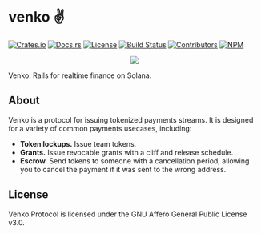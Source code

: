 # venko ✌️

[![Crates.io](https://img.shields.io/crates/v/venko)](https://crates.io/crates/venko)
[![Docs.rs](https://img.shields.io/docsrs/venko)](https://docs.rs/venko)
[![License](https://img.shields.io/crates/l/venko)](https://github.com/VenkoApp/venko/blob/master/LICENSE)
[![Build Status](https://img.shields.io/github/workflow/status/VenkoApp/venko/E2E/master)](https://github.com/VenkoApp/venko/actions/workflows/programs-e2e.yml?query=branch%3Amaster)
[![Contributors](https://img.shields.io/github/contributors/VenkoApp/venko)](https://github.com/VenkoApp/venko/graphs/contributors)
[![NPM](https://img.shields.io/npm/v/@venkoapp/venko)](https://www.npmjs.com/package/@venkoapp/venko)

<p align="center">
    <img src="https://raw.githubusercontent.com/VenkoApp/venko/master/images/banner.png" />
</p>

Venko: Rails for realtime finance on Solana.

## About

Venko is a protocol for issuing tokenized payments streams. It is designed for a variety
of common payments usecases, including:

- **Token lockups.** Issue team tokens.
- **Grants.** Issue revocable grants with a cliff and release schedule.
- **Escrow.** Send tokens to someone with a cancellation period, allowing you to cancel the payment if it was sent to the wrong address.

## License

Venko Protocol is licensed under the GNU Affero General Public License v3.0.
